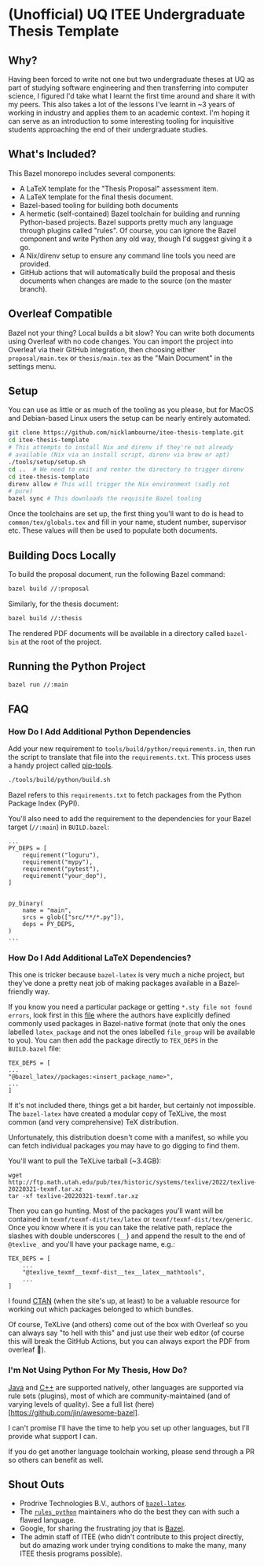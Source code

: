 # (Unofficial) UQ ITEE Undergraduate Thesis Template

## Why?

Having been forced to write not one but two undergraduate theses
at UQ as part of studying software engineering and then transferring 
into computer science, I figured I'd take what I learnt the first 
time around and share it with my peers. This also takes a lot of the 
lessons I've learnt in ~3 years of working in industry and applies them to an academic context. I'm hoping it can serve as an 
introduction to some interesting tooling for inquisitive students 
approaching the end of their undergraduate studies.

## What's Included?
This Bazel monorepo includes several components:
- A LaTeX template for the "Thesis Proposal" assessment item.
- A LaTeX template for the final thesis document.
- Bazel-based tooling for building both documents 
- A hermetic (self-contained) Bazel toolchain for building and 
running Python-based projects. Bazel supports pretty much any 
language through plugins called "rules". Of course, you can ignore 
the Bazel component and write Python any old way, though I'd suggest 
giving it a go.
- A Nix/direnv setup to ensure any command line tools you need are
provided.
- GitHub actions that will automatically build the proposal and 
thesis documents when changes are made to the source (on the master 
branch).

## Overleaf Compatible
Bazel not your thing? Local builds a bit slow? You can write both 
documents using Overleaf with no code changes. You can import the 
project into Overleaf via their GitHub integration, then choosing 
either `proposal/main.tex` or `thesis/main.tex` as the 
"Main Document" in the settings menu.

## Setup
You can use as little or as much of the tooling as you please, but 
for MacOS and Debian-based Linux users the setup can be nearly 
entirely automated.

```bash
git clone https://github.com/nicklambourne/itee-thesis-template.git
cd itee-thesis-template
# This attempts to install Nix and direnv if they're not already 
# available (Nix via an install script, direnv via brew or apt)
./tools/setup/setup.sh
cd ..  # We need to exit and renter the directory to trigger direnv
cd itee-thesis-template
direnv allow # This will trigger the Nix environment (sadly not 
# pure)
bazel sync # This downloads the requisite Bazel tooling
```

Once the toolchains are set up, the first thing you'll want to do 
is head to `common/tex/globals.tex` and fill in your name, student 
number, supervisor etc. These values will then be used to populate 
both documents.

## Building Docs Locally
To build the proposal document, run the following Bazel command:
```bash
bazel build //:proposal
```

Similarly, for the thesis document:
```bash
bazel build //:thesis
```

The rendered PDF documents will be available in a directory 
called `bazel-bin` at the root of the project.

## Running the Python Project
```bash
bazel run //:main
```

## FAQ
### How Do I Add Additional Python Dependencies
Add your new requirement to `tools/build/python/requirements.in`, 
then run the script to translate that file into the 
`requirements.txt`. This process uses a handy project called 
[pip-tools](https://github.com/jazzband/pip-tools).

```bash
./tools/build/python/build.sh
```

Bazel refers to this `requirements.txt` to fetch packages from the 
Python Package Index (PyPI). 

You'll also need to add the requirement to the dependencies for 
your Bazel target (`//:main`) in `BUILD.bazel`:

```starlark
...
PY_DEPS = [
    requirement("loguru"),
    requirement("mypy"),
    requirement("pytest"),
    requirement("your_dep"),
]


py_binary(
    name = "main",
    srcs = glob(["src/**/*.py"]),
    deps = PY_DEPS,
)
...
```

### How Do I Add Additional LaTeX Dependencies?
This one is tricker because `bazel-latex` is very much a niche 
project, but they've done a pretty neat job of making packages 
available in a Bazel-friendly way. 

If you know you need a particular package or getting 
`*.sty file not found errors`, look first in this 
[file](https://github.com/ProdriveTechnologies/bazel-latex/blob/v1.2.1/packages/BUILD.bazel) 
where the authors have explicitly defined commonly used packages 
in Bazel-native format (note that only the ones labelled 
`latex_package` and not the ones labelled `file_group` will be 
available to you). You can then add the package directly to 
`TEX_DEPS` in the `BUILD.bazel` file:

```starlark
TEX_DEPS = [
...
"@bazel_latex//packages:<insert_package_name>",
...
]
```

If it's not included there, things get a bit harder, but certainly 
not impossible. The `bazel-latex` have created a modular copy of 
TeXLive, the most common (and very comprehensive) TeX distribution.

Unfortunately, this distribution doesn't come with a manifest, so 
while you can fetch individual packages you may have to go digging to 
find them.

You'll want to pull the TeXLive tarball (~3.4GB):
```
wget http://ftp.math.utah.edu/pub/tex/historic/systems/texlive/2022/texlive-20220321-texmf.tar.xz
tar -xf texlive-20220321-texmf.tar.xz
```

Then you can go hunting. Most of the packages you'll want will be 
contained in `texmf/texmf-dist/tex/latex` or 
`texmf/texmf-dist/tex/generic`. Once you know where it is you can 
take the relative path, replace the slashes with double underscores 
(`__`) and append the result to the end of `@texlive_` and you'll 
have your package name, e.g.:

```starlark
TEX_DEPS = [
    ...
    "@texlive_texmf__texmf-dist__tex__latex__mathtools",
    ...
]
```

I found [CTAN](https://ctan.org/) (when the site's up, at least) to 
be a valuable resource for working out which packages belonged to 
which bundles.

Of course, TeXLive (and others) come out of the box with Overleaf 
so you can always say "to hell with this" and just use their web 
editor (of course this will break the GitHub Actions, but you can 
always export the PDF from overleaf :shrug:).

### I'm Not Using Python For My Thesis, How Do?
[Java](https://bazel.build/versions/6.1.0/reference/be/java?hl=en) 
and 
[C++](https://bazel.build/versions/6.1.0/reference/be/c-cpp?hl=en) 
are supported natively, other languages are supported via rule sets 
(plugins), most of which are community-maintained (and of varying 
levels of quality). See a full list 
(here)[https://github.com/jin/awesome-bazel].

I can't promise I'll have the time to help you set up other 
languages, but I'll provide what support I can.

If you do get another language toolchain working, please send 
through a PR so others can benefit as well.

## Shout Outs
- Prodrive Technologies B.V., authors of 
[`bazel-latex`](https://github.com/ProdriveTechnologies/bazel-latex).
- The [`rules_python`](https://github.com/bazelbuild/rules_python) 
maintainers who do the best they can with such a flawed language.
- Google, for sharing the frustrating joy that is 
[Bazel](https://bazel.build/).
- The admin staff of ITEE (who didn't contribute to this project 
directly, but do amazing work under trying conditions to make the 
many, many ITEE thesis programs possible).